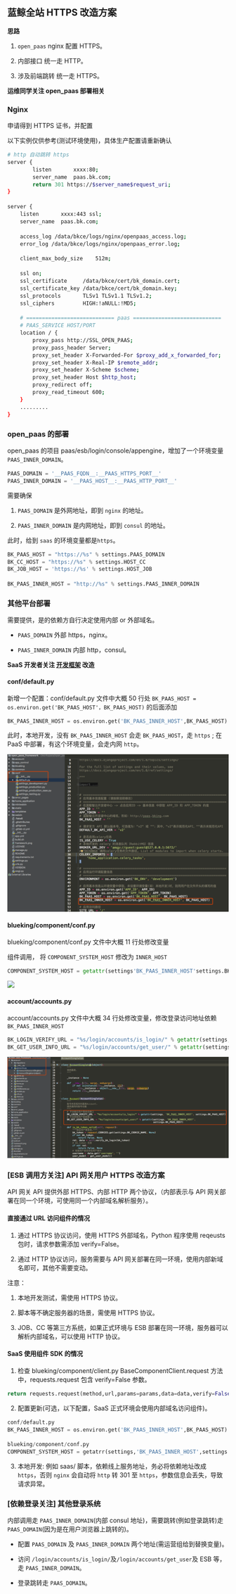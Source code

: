 ## 蓝鲸全站 HTTPS 改造方案

**思路**

1. `open_paas` nginx 配置 HTTPS。

2. 内部接口     统一走 HTTP。

3. 涉及前端跳转  统一走 HTTPS。

**运维同学关注 open_paas 部署相关**

### Nginx

申请得到 HTTPS 证书，并配置

以下实例仅供参考(测试环境使用)，具体生产配置请重新确认

```bash
# http 自动跳转 https
server {
        listen       xxxx:80;
        server_name  paas.bk.com;
        return 301 https://$server_name$request_uri;
}

server {
    listen       xxxx:443 ssl;
    server_name  paas.bk.com;

    access_log /data/bkce/logs/nginx/openpaas_access.log;
    error_log /data/bkce/logs/nginx/openpaas_error.log;

    client_max_body_size    512m;

    ssl on;
    ssl_certificate     /data/bkce/cert/bk_domain.cert;
    ssl_certificate_key /data/bkce/cert/bk_domain.key;
    ssl_protocols       TLSv1 TLSv1.1 TLSv1.2;
    ssl_ciphers         HIGH:!aNULL:!MD5;

    # ============================ paas ============================
    # PAAS_SERVICE HOST/PORT
    location / {
        proxy_pass http://SSL_OPEN_PAAS;
        proxy_pass_header Server;
        proxy_set_header X-Forwarded-For $proxy_add_x_forwarded_for;
        proxy_set_header X-Real-IP $remote_addr;
        proxy_set_header X-Scheme $scheme;
        proxy_set_header Host $http_host;
        proxy_redirect off;
        proxy_read_timeout 600;
    }
    .........
}
```

### open_paas 的部署

open_paas 的项目 paas/esb/login/console/appengine，增加了一个环境变量 `PAAS_INNER_DOMAIN`。

```python
PAAS_DOMAIN = '__PAAS_FQDN__:__PAAS_HTTPS_PORT__'
PAAS_INNER_DOMAIN = '__PAAS_HOST__:__PAAS_HTTP_PORT__'
```

需要确保

1. `PAAS_DOMAIN` 是外网地址，即到 `nginx` 的地址。

2. `PAAS_INNER_DOMAIN` 是内网地址，即到 `consul` 的地址。

此时，给到 `saas` 的环境变量都是`https`。

```python
BK_PAAS_HOST = "https://%s" % settings.PAAS_DOMAIN
BK_CC_HOST = "https://%s" % settings.HOST_CC
BK_JOB_HOST = 'https://%s' % settings.HOST_JOB

BK_PAAS_INNER_HOST = "http://%s" % settings.PAAS_INNER_DOMAIN
```

### 其他平台部署

需要提供，是的依赖方自行决定使用内部 or 外部域名。

- `PAAS_DOMAIN`  外部 https，nginx。

- `PAAS_INNER_DOMAIN` 内部 http，consul。

**SaaS 开发者关注 [开发框架](https://docs.bk.tencent.com/blueapps/) 改造**

#### conf/default.py

新增一个配置：conf/default.py 文件中大概 50 行处 `BK_PAAS_HOST = os.environ.get('BK_PAAS_HOST'，BK_PAAS_HOST)` 的后面添加

```python
BK_PAAS_INNER_HOST = os.environ.get('BK_PAAS_INNER_HOST',BK_PAAS_HOST)
```

此时，本地开发，没有 `BK_PAAS_INNER_HOST` 会走 `BK_PAAS_HOST`，走 `https` ; 在 PaaS 中部署，有这个环境变量，会走内网 `http`。

![](../../assets/15353433877928.png)


#### blueking/component/conf.py

blueking/component/conf.py 文件中大概 11 行处修改变量

组件调用， 将 `COMPONENT_SYSTEM_HOST` 修改为 `INNER_HOST`

```python
COMPONENT_SYSTEM_HOST = getattr(settings'BK_PAAS_INNER_HOST'settings.BK_PAAS_HOST)
```

![](../..../../assets/15353434175842.png)

#### account/accounts.py

account/accounts.py 文件中大概 34 行处修改变量，修改登录访问地址依赖  `BK_PAAS_INNER_HOST`

```python
BK_LOGIN_VERIFY_URL = "%s/login/accounts/is_login/" % getattr(settings,'BK_PAAS_INNER_HOST',settings.BK_PAAS_HOST)
BK_GET_USER_INFO_URL = "%s/login/accounts/get_user/" % getattr(settings,'BK_PAAS_INNER_HOST',settings.BK_PAAS_HOST)
```

![](../../assets/15353433993101.png)

### [ESB 调用方关注] API 网关用户 HTTPS 改造方案

API 网关 API 提供外部 HTTPS、内部 HTTP 两个协议，（内部表示与 API 网关部署在同一个环境，可使用同一个内部域名解析服务）。

#### 直接通过 URL 访问组件的情况

1. 通过 HTTPS 协议访问，使用 HTTPS 外部域名，Python 程序使用 reqeusts 包时，请求参数需添加 verify=False。

2. 通过 HTTP 协议访问，服务需要与 API 网关部署在同一环境，使用内部新域名即可，其他不需要变动。

注意：
1. 本地开发测试，需使用 HTTPS 协议。

2. 脚本等不确定服务器的场景，需使用 HTTPS 协议。

3. JOB、CC 等第三方系统，如果正式环境与 ESB 部署在同一环境，服务器可以解析内部域名，可以使用 HTTP 协议。


#### SaaS 使用组件 SDK 的情况

1. 检查 blueking/component/client.py BaseComponentClient.request 方法中，requests.request 包含 verify=False 参数。

```python
return requests.request(method,url,params=params,data=data,verify=False,headers=headers,**kwargs)
```



2. 配置更新(可选，以下配置，SaaS 正式环境会使用内部域名访问组件)。

```python
conf/default.py
BK_PAAS_INNER_HOST = os.environ.get('BK_PAAS_INNER_HOST',BK_PAAS_HOST)

blueking/component/conf.py
COMPONENT_SYSTEM_HOST = getatrr(settings,'BK_PAAS_INNER_HOST',settings.BK_PAAS_HOST)
```

3. 本地开发: 例如 saas/ 脚本，依赖线上服务地址，务必将依赖地址改成 `https`，否则 `nginx` 会自动将 `http` 转 301 至 `https`，参数信息会丢失，导致请求异常。



### [依赖登录关注] 其他登录系统

内部调用走 `PAAS_INNER_DOMAIN`(内部 consul 地址)，需要跳转(例如登录跳转)走`PAAS_DOMAIN`(因为是在用户浏览器上跳转的)。

- 配置  `PAAS_DOMAIN` 及 `PAAS_INNER_DOMAIN` 两个地址(需运营组给到替换变量)。

- 访问  `/login/accounts/is_login/`及`/login/accounts/get_user`及 ESB 等，走 `PAAS_INNER_DOMAIN`。

- 登录跳转走  `PAAS_DOMAIN`。
